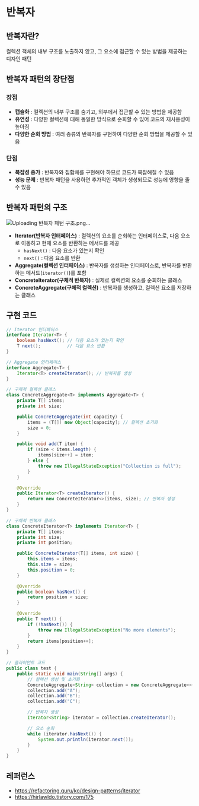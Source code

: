 # 반복자

## 반복자란?
컬렉션 객체의 내부 구조를 노출하지 않고, 그 요소에 접근할 수 있는 방법을 제공하는 디자인 패턴

## 반복자 패턴의 장단점
### 장점
- **캡슐화** : 컬렉션의 내부 구조를 숨기고, 외부에서 접근할 수 있는 방법을 제공함
- **유연성** : 다양한 컬렉션에 대해 동일한 방식으로 순회할 수 있어 코드의 재사용성이 높아짐
- **다양한 순회 방법** : 여러 종류의 반복자를 구현하여 다양한 순회 방법을 제공할 수 있음

### 단점
- **복잡성 증가** : 반복자와 집합체를 구현해야 하므로 코드가 복잡해질 수 있음
- **성능 문제** : 반복자 패턴을 사용하면 추가적인 객체가 생성되므로 성능에 영향을 줄 수 있음

## 반복자 패턴의 구조
![Uploading 반복자 패턴 구조.png…]()

- **Iterator(반복자 인터페이스)** : 컬렉션의 요소를 순회하는 인터페이스로, 다음 요소로 이동하고 현재 요소를 반환하는 메서드를 제공
  - `hasNext()` : 다음 요소가 있는지 확인
  - `next()` : 다음 요소를 반환
- **Aggregate(컬렉션 인터페이스)** : 반복자를 생성하는 인터페이스로, 반복자를 반환하는 메서드(`iterator()`)를 포함
- **ConcreteIterator(구체적 반복자)** : 실제로 컬렉션의 요소를 순회하는 클래스
- **ConcreteAggregate(구체적 컬렉션)** : 반복자를 생성하고, 컬렉션 요소를 저장하는 클래스

## 구현 코드
```java
// Iterator 인터페이스
interface Iterator<T> {
    boolean hasNext(); // 다음 요소가 있는지 확인
    T next();          // 다음 요소 반환
}

// Aggregate 인터페이스
interface Aggregate<T> {
    Iterator<T> createIterator(); // 반복자를 생성
}

// 구체적 컬렉션 클래스
class ConcreteAggregate<T> implements Aggregate<T> {
    private T[] items;
    private int size;

    public ConcreteAggregate(int capacity) {
        items = (T[]) new Object[capacity]; // 컬렉션 초기화
        size = 0;
    }

    public void add(T item) {
        if (size < items.length) {
            items[size++] = item;
        } else {
            throw new IllegalStateException("Collection is full");
        }
    }

    @Override
    public Iterator<T> createIterator() {
        return new ConcreteIterator<>(items, size); // 반복자 생성
    }
}

// 구체적 반복자 클래스
class ConcreteIterator<T> implements Iterator<T> {
    private T[] items;
    private int size;
    private int position;

    public ConcreteIterator(T[] items, int size) {
        this.items = items;
        this.size = size;
        this.position = 0;
    }

    @Override
    public boolean hasNext() {
        return position < size;
    }

    @Override
    public T next() {
        if (!hasNext()) {
            throw new IllegalStateException("No more elements");
        }
        return items[position++];
    }
}

// 클라이언트 코드
public class test {
    public static void main(String[] args) {
        // 컬렉션 생성 및 초기화
        ConcreteAggregate<String> collection = new ConcreteAggregate<>(5);
        collection.add("A");
        collection.add("B");
        collection.add("C");

        // 반복자 생성
        Iterator<String> iterator = collection.createIterator();

        // 요소 순회
        while (iterator.hasNext()) {
            System.out.println(iterator.next());
        }
    }
}

```

## 레퍼런스
- https://refactoring.guru/ko/design-patterns/iterator
- https://hirlawldo.tistory.com/175
